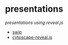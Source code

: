 # presentations
_presentations using reveal.js_

* [swip](https://twesleyb.github.io/presentations/swip/index.html)
* [cytoscape-reveal.js](https://twesleyb.github.io/presentations/cytoscape-example/index.html)
